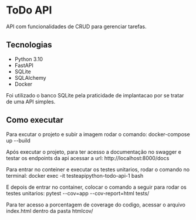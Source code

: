 # ToDo API
API com funcionalidades de CRUD para gerenciar tarefas.


## Tecnologias
- Python 3.10
- FastAPI
- SQLite
- SQLAlchemy
- Docker

Foi utilizado o banco SQLite pela praticidade de implantacao por se tratar de uma API simples.

## Como executar

Para excutar o projeto e subir a imagem rodar o comando:
    docker-compose up --build

Após executar o projeto, para ter acesso a documentação no swagger e testar os endpoints da api acessar a url:
    http://localhost:8000/docs

Para entrar no conteiner e executar os testes unitarios, rodar o comando no terminal:
    docker exec -it testeapipython-todo-api-1 bash

E depois de entrar no container, colocar o comando a seguir para rodar os testes unitarios:
    pytest --cov=app --cov-report=html tests/

Para ter acesso a porcentagem de coverage do codigo, acessar o arquivo index.html dentro da pasta htmlcov/
